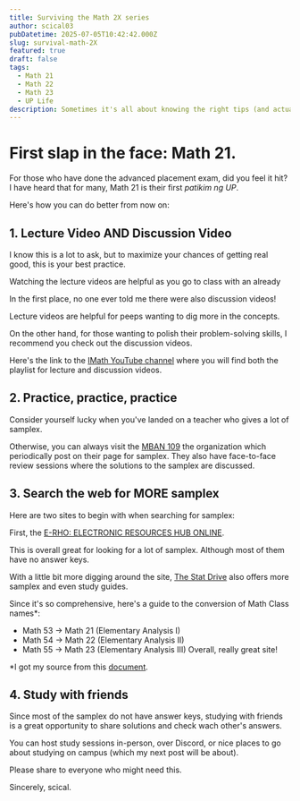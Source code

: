 ```yaml
---
title: Surviving the Math 2X series
author: scical03
pubDatetime: 2025-07-05T10:42:42.000Z
slug: survival-math-2X
featured: true
draft: false
tags:
  - Math 21
  - Math 22
  - Math 23
  - UP Life
description: Sometimes it's all about knowing the right tips (and actually applying them) to survive the Math 2X series.
---
```


# First slap in the face: Math 21.

For those who have done the advanced placement exam, did you feel it hit? I have heard that for many, Math 21 is their first _patikim ng UP_.

Here's how you can do better from now on:

## 1. Lecture Video AND Discussion Video

I know this is a lot to ask, but to maximize your chances of getting real good, this is your best practice.

Watching the lecture videos are helpful as you go to class with an already

In the first place, no one ever told me there were also discussion videos!

Lecture videos are helpful for peeps wanting to dig more in the concepts.

On the other hand, for those wanting to polish their problem-solving skills, I recommend you check out the discussion videos.

Here's the link to the [IMath YouTube channel](https://www.youtube.com/@imathupd/playlists) where you will find both the playlist for lecture and discussion videos.

## 2. Practice, practice, practice

Consider yourself lucky when you've landed on a teacher who gives a lot of samplex.

Otherwise, you can always visit the [MBAN 109](https://www.facebook.com/MBAN109) the organization which periodically post on their page for samplex. They also have face-to-face review sessions where the solutions to the samplex are discussed.

## 3. Search the web for MORE samplex

Here are two sites to begin with when searching for samplex:

First, the [E-RHO: ELECTRONIC RESOURCES HUB ONLINE](https://erho.weebly.com/cabinet-1.html).

This is overall great for looking for a lot of samplex. Although most of them have no answer keys.

With a little bit more digging around the site, [The Stat Drive](https://erho.weebly.com/stat-drive.html) also offers more samplex and even study guides.

Since it's so comprehensive, here's a guide to the conversion of Math Class names\*:

- Math 53 -> Math 21 (Elementary Analysis I)
- Math 54 -> Math 22 (Elementary Analysis II)
- Math 55 -> Math 23 (Elementary Analysis III)
  Overall, really great site!

\*I got my source from this [document](https://drive.google.com/file/d/1WwTVl84mAXUV2rvwDZIaDjW3NXsGD9Na/view).

## 4. Study with friends

Since most of the samplex do not have answer keys, studying with friends is a great opportunity to share solutions and check wach other's answers.

You can host study sessions in-person, over Discord, or nice places to go about studying on campus (which my next post will be about).

Please share to everyone who might need this.

Sincerely,
scical.
